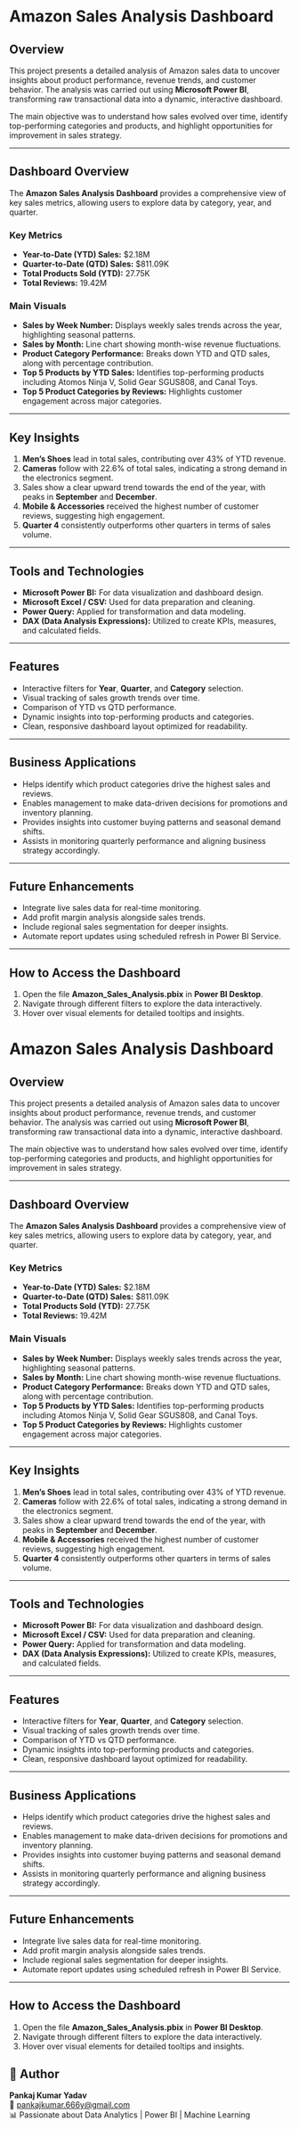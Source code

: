 
# Amazon Sales Analysis Dashboard

## Overview
This project presents a detailed analysis of Amazon sales data to uncover insights about product performance, revenue trends, and customer behavior. The analysis was carried out using **Microsoft Power BI**, transforming raw transactional data into a dynamic, interactive dashboard.

The main objective was to understand how sales evolved over time, identify top-performing categories and products, and highlight opportunities for improvement in sales strategy.

---

## Dashboard Overview
The **Amazon Sales Analysis Dashboard** provides a comprehensive view of key sales metrics, allowing users to explore data by category, year, and quarter.

### Key Metrics
- **Year-to-Date (YTD) Sales:** $2.18M  
- **Quarter-to-Date (QTD) Sales:** $811.09K  
- **Total Products Sold (YTD):** 27.75K  
- **Total Reviews:** 19.42M  

### Main Visuals
- **Sales by Week Number:** Displays weekly sales trends across the year, highlighting seasonal patterns.  
- **Sales by Month:** Line chart showing month-wise revenue fluctuations.  
- **Product Category Performance:** Breaks down YTD and QTD sales, along with percentage contribution.  
- **Top 5 Products by YTD Sales:** Identifies top-performing products including Atomos Ninja V, Solid Gear SGUS808, and Canal Toys.  
- **Top 5 Product Categories by Reviews:** Highlights customer engagement across major categories.  

---

## Key Insights
1. **Men’s Shoes** lead in total sales, contributing over 43% of YTD revenue.  
2. **Cameras** follow with 22.6% of total sales, indicating a strong demand in the electronics segment.  
3. Sales show a clear upward trend towards the end of the year, with peaks in **September** and **December**.  
4. **Mobile & Accessories** received the highest number of customer reviews, suggesting high engagement.  
5. **Quarter 4** consistently outperforms other quarters in terms of sales volume.  

---

## Tools and Technologies
- **Microsoft Power BI:** For data visualization and dashboard design.  
- **Microsoft Excel / CSV:** Used for data preparation and cleaning.  
- **Power Query:** Applied for transformation and data modeling.  
- **DAX (Data Analysis Expressions):** Utilized to create KPIs, measures, and calculated fields.  

---

## Features
- Interactive filters for **Year**, **Quarter**, and **Category** selection.  
- Visual tracking of sales growth trends over time.  
- Comparison of YTD vs QTD performance.  
- Dynamic insights into top-performing products and categories.  
- Clean, responsive dashboard layout optimized for readability.  

---

## Business Applications
- Helps identify which product categories drive the highest sales and reviews.  
- Enables management to make data-driven decisions for promotions and inventory planning.  
- Provides insights into customer buying patterns and seasonal demand shifts.  
- Assists in monitoring quarterly performance and aligning business strategy accordingly.  

---

## Future Enhancements
- Integrate live sales data for real-time monitoring.  
- Add profit margin analysis alongside sales trends.  
- Include regional sales segmentation for deeper insights.  
- Automate report updates using scheduled refresh in Power BI Service.  

---

## How to Access the Dashboard
1. Open the file **Amazon_Sales_Analysis.pbix** in **Power BI Desktop**.  
2. Navigate through different filters to explore the data interactively.  
3. Hover over visual elements for detailed tooltips and insights.  
# Amazon Sales Analysis Dashboard

## Overview
This project presents a detailed analysis of Amazon sales data to uncover insights about product performance, revenue trends, and customer behavior. The analysis was carried out using **Microsoft Power BI**, transforming raw transactional data into a dynamic, interactive dashboard.

The main objective was to understand how sales evolved over time, identify top-performing categories and products, and highlight opportunities for improvement in sales strategy.

---

## Dashboard Overview
The **Amazon Sales Analysis Dashboard** provides a comprehensive view of key sales metrics, allowing users to explore data by category, year, and quarter.

### Key Metrics
- **Year-to-Date (YTD) Sales:** $2.18M  
- **Quarter-to-Date (QTD) Sales:** $811.09K  
- **Total Products Sold (YTD):** 27.75K  
- **Total Reviews:** 19.42M  

### Main Visuals
- **Sales by Week Number:** Displays weekly sales trends across the year, highlighting seasonal patterns.  
- **Sales by Month:** Line chart showing month-wise revenue fluctuations.  
- **Product Category Performance:** Breaks down YTD and QTD sales, along with percentage contribution.  
- **Top 5 Products by YTD Sales:** Identifies top-performing products including Atomos Ninja V, Solid Gear SGUS808, and Canal Toys.  
- **Top 5 Product Categories by Reviews:** Highlights customer engagement across major categories.  

---

## Key Insights
1. **Men’s Shoes** lead in total sales, contributing over 43% of YTD revenue.  
2. **Cameras** follow with 22.6% of total sales, indicating a strong demand in the electronics segment.  
3. Sales show a clear upward trend towards the end of the year, with peaks in **September** and **December**.  
4. **Mobile & Accessories** received the highest number of customer reviews, suggesting high engagement.  
5. **Quarter 4** consistently outperforms other quarters in terms of sales volume.  

---

## Tools and Technologies
- **Microsoft Power BI:** For data visualization and dashboard design.  
- **Microsoft Excel / CSV:** Used for data preparation and cleaning.  
- **Power Query:** Applied for transformation and data modeling.  
- **DAX (Data Analysis Expressions):** Utilized to create KPIs, measures, and calculated fields.  

---

## Features
- Interactive filters for **Year**, **Quarter**, and **Category** selection.  
- Visual tracking of sales growth trends over time.  
- Comparison of YTD vs QTD performance.  
- Dynamic insights into top-performing products and categories.  
- Clean, responsive dashboard layout optimized for readability.  

---

## Business Applications
- Helps identify which product categories drive the highest sales and reviews.  
- Enables management to make data-driven decisions for promotions and inventory planning.  
- Provides insights into customer buying patterns and seasonal demand shifts.  
- Assists in monitoring quarterly performance and aligning business strategy accordingly.  

---

## Future Enhancements
- Integrate live sales data for real-time monitoring.  
- Add profit margin analysis alongside sales trends.  
- Include regional sales segmentation for deeper insights.  
- Automate report updates using scheduled refresh in Power BI Service.  

---

## How to Access the Dashboard
1. Open the file **Amazon_Sales_Analysis.pbix** in **Power BI Desktop**.  
2. Navigate through different filters to explore the data interactively.  
3. Hover over visual elements for detailed tooltips and insights.  



## 🙌 Author
**Pankaj Kumar Yadav**  
📧 pankajkumar.666y@gmail.com  
📊 Passionate about Data Analytics | Power BI | Machine Learning  

